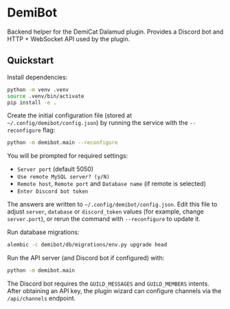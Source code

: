# DemiBot

Backend helper for the DemiCat Dalamud plugin. Provides a Discord bot and HTTP + WebSocket
API used by the plugin.

## Quickstart

Install dependencies:

```bash
python -m venv .venv
source .venv/bin/activate
pip install -e .
```

Create the initial configuration file (stored at `~/.config/demibot/config.json`)
by running the service with the `--reconfigure` flag:

```bash
python -m demibot.main --reconfigure
```

You will be prompted for required settings:

* `Server port` (default 5050)
* `Use remote MySQL server? (y/N)`
* `Remote host`, `Remote port` and `Database name` (if remote is selected)
* `Enter Discord bot token`

The answers are written to `~/.config/demibot/config.json`. Edit this file to
adjust `server`, `database` or `discord_token` values (for example, change
`server.port`), or rerun the command with `--reconfigure` to update it.

Run database migrations:

```bash
alembic -c demibot/db/migrations/env.py upgrade head
```

Run the API server (and Discord bot if configured) with:

```bash
python -m demibot.main
```

The Discord bot requires the `GUILD_MESSAGES` and `GUILD_MEMBERS` intents.
After obtaining an API key, the plugin wizard can configure channels via
the `/api/channels` endpoint.
